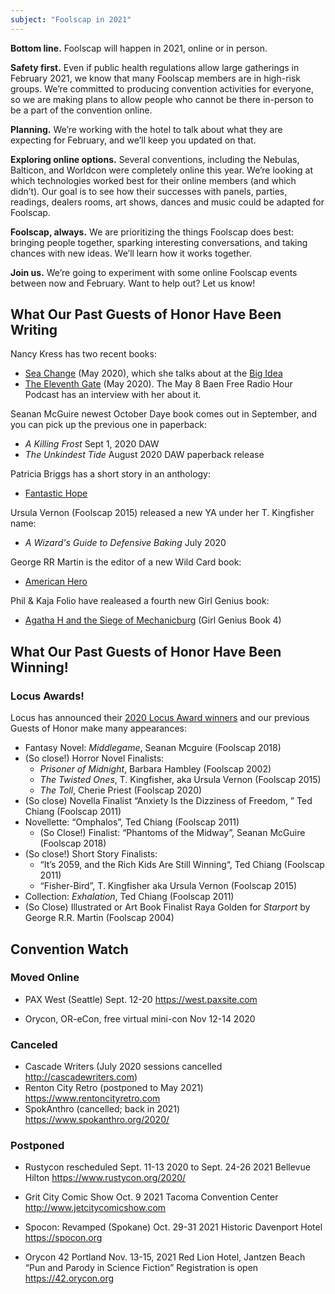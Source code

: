 ```yaml
---
subject: "Foolscap in 2021"
---
```


**Bottom line.** Foolscap will happen in 2021, online or in person.

**Safety first.** Even if public health regulations allow large gatherings in February 2021, we know that many Foolscap members are in high-risk groups. We’re committed to producing convention activities for everyone, so we are making plans to allow people who cannot be there in-person to be a part of the convention online.

**Planning.** We’re working with the hotel to talk about what they are expecting for February, and we’ll keep you updated on that.

**Exploring online options.** Several conventions, including the Nebulas, Balticon, and Worldcon were completely online this year. We’re looking at which technologies worked best for their online members (and which didn’t). Our goal is to see how their successes with panels, parties, readings, dealers rooms, art shows, dances and music could be adapted for Foolscap.

**Foolscap, always.** We are prioritizing the things Foolscap does best: bringing people together, sparking interesting conversations, and taking chances with new ideas. We’ll learn how it works together.

**Join us.** We’re going to experiment with some online Foolscap events between now and February. Want to help out? Let us know!


## What Our Past Guests of Honor Have Been Writing

Nancy Kress has two recent books: 

- [Sea Change](https://tachyonpublications.com/product/sea-changes/) (May 2020), which she talks about at the [Big Idea](https://whatever.scalzi.com/2020/05/22/the-big-idea-nancy-kress-6/)
- [The Eleventh Gate](https://www.baen.com/the-eleventh-gate.html) (May 2020). The May 8 Baen Free Radio Hour Podcast has an interview with her about it. 

Seanan McGuire newest October Daye book comes out in September, and you can pick up the previous one in paperback: 

- *A Killing Frost* Sept 1, 2020 DAW
- *The Unkindest Tide* August 2020 DAW paperback release

Patricia Briggs has a short story in an anthology: 

- [Fantastic Hope](https://www.penguinrandomhouse.com/books/611815/fantastic-hope-by-edited-by-laurell-k-hamilton-and-william-mccaskey/)

Ursula Vernon (Foolscap 2015) released a new YA under her T. Kingfisher name:

- *A Wizard's Guide to Defensive Baking* July 2020

George RR Martin is the editor of a new Wild Card book: 

- [American Hero](https://us.macmillan.com/books/9780765396402)

Phil & Kaja Folio have realeased a fourth new Girl Genius book:

- [Agatha H and the Siege of Mechanicburg](https://www.skyhorsepublishing.com/9781949102277/agatha-h-and-the-siege-of-mechanicsburg/) (Girl Genius Book 4)

## What Our Past Guests of Honor Have Been Winning!

### Locus Awards!

Locus has announced their [2020 Locus Award winners](https://locusmag.com/2020/06/locus-awards-winners-2020/) and our previous Guests of Honor make many appearances:

- Fantasy Novel: *Middlegame*, Seanan Mcguire (Foolscap 2018)
- (So close!) Horror Novel Finalists: 
    - *Prisoner of Midnight*, Barbara Hambley (Foolscap 2002)
    - *The Twisted Ones*, T. Kingfisher, aka Ursula Vernon (Foolscap 2015)
    - *The Toll*, Cherie Priest (Foolscap 2020)
 - (So close) Novella Finalist “Anxiety Is the Dizziness of Freedom, ” Ted Chiang (Foolscap 2011)
 - Novellette: “Omphalos”, Ted Chiang (Foolscap 2011)
     - (So Close!) Finalist: “Phantoms of the Midway”, Seanan McGuire (Foolscap 2018)
 - (So close!) Short Story Finalists:
     - “It’s 2059, and the Rich Kids Are Still Winning“, Ted Chiang (Foolscap 2011)
     - “Fisher-Bird”, T. Kingfisher aka Ursula Vernon (Foolscap 2015)
 - Collection: *Exhalation*, Ted Chiang (Foolscap 2011)
 - (So Close) Illustrated or Art Book Finalist Raya Golden for *Starport* by George R.R. Martin (Foolscap 2004)

## Convention Watch

### Moved Online
- PAX West (Seattle)
Sept. 12-20 
https://west.paxsite.com

- Orycon, OR-eCon, free virtual mini-con
Nov 12-14 2020

### Canceled
- Cascade Writers (July 2020 sessions cancelled
<http://cascadewriters.com>)
- Renton City Retro (postponed to May 2021)
https://www.rentoncityretro.com
- SpokAnthro (cancelled; back in 2021)
https://www.spokanthro.org/2020/


### Postponed
- Rustycon
rescheduled Sept. 11-13 2020 to Sept. 24-26 2021
Bellevue Hilton
https://www.rustycon.org/2020/

- Grit City Comic Show
Oct. 9 2021
Tacoma Convention Center
http://www.jetcitycomicshow.com

- Spocon: Revamped (Spokane)
Oct. 29-31 2021
Historic Davenport Hotel
https://spocon.org

- Orycon 42
Portland
Nov. 13-15, 2021
Red Lion Hotel, Jantzen Beach
“Pun and Parody in Science Fiction”
Registration is open
https://42.orycon.org
